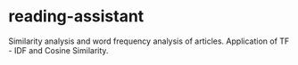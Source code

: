 # reading-assistant
Similarity analysis and word frequency analysis of articles. Application of TF - IDF and Cosine Similarity.

